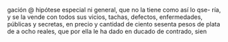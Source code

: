 gación @ hipótese especial ni general, que no la tiene como así lo qse- ría, y se la vende con todos sus vicios, tachas, defectos, enfermedades, públicas y secretas, en precio y cantidad de ciento sesenta pesos de plata de a ocho reales, que por ella le ha dado en ducado de contrado, sien